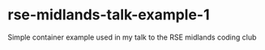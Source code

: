 # rse-midlands-talk-example-1
Simple container example used in my talk to the RSE midlands coding club
